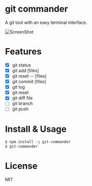 # git commander

A git tool with an easy terminal interface.

![ScreenShot](https://raw.githubusercontent.com/golbin/git-commander/master/doc/git-commander.gif)

# Features

- [x] git status
- [x] git add [files]
- [x] git reset -- [files]
- [x] git commit [files]
- [x] git log
- [x] git reset <commit>
- [x] git diff file
- [ ] git branch
- [ ] git push

# Install & Usage

```bash
$ npm install -g git-commander
$ git-commander
```

# License

MIT
